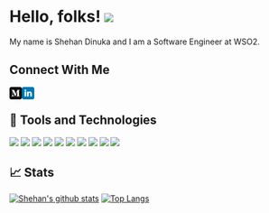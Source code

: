 # Hello, folks! <img src="https://raw.githubusercontent.com/MartinHeinz/MartinHeinz/master/wave.gif" width="30px">

My name is Shehan Dinuka and I am a Software Engineer at WSO2.

## Connect With Me

[<img align="left" alt="shehandinuka" width="22px" src="https://raw.githubusercontent.com/maneeshaindrachapa/maneeshaindrachapa/master/assets/icons/social/medium.svg"/>][medium]
[<img align="left" alt="shehandinuka | LinkedIn" width="22px" src="https://raw.githubusercontent.com/maneeshaindrachapa/maneeshaindrachapa/master/assets/icons/social/linkedin.svg"/>][linkedin]
<br>

## :wrench: Tools and Technologies

![](https://img.shields.io/badge/Code-Python-informational?style=flat&logo=python&logoColor=white&color=2bbc8a)
![](https://img.shields.io/badge/Code-Java-informational?style=flat&logo=java&logoColor=white&color=2bbc8a)
![](https://img.shields.io/badge/Code-C-informational?style=flat&logo=C&logoColor=white&color=2bbc8a)
![](https://img.shields.io/badge/Code-JavaScript-informational?style=flat&logo=javascript&logoColor=white&color=2bbc8a)
![](https://img.shields.io/badge/Code-MATLAB-informational?style=flat&logo=Matrix&logoColor=white&color=2bbc8a)
![](https://img.shields.io/badge/Code-Angular-informational?style=flat&logo=Angular&logoColor=white&color=2bbc8a)
![](https://img.shields.io/badge/Markdown-HTML5-informational?style=flat&logo=HTML5&logoColor=white&color=2bbc8a)
![](https://img.shields.io/badge/Stylesheets-CSS3-informational?style=flat&logo=CSS3&logoColor=white&color=2bbc8a)
![](https://img.shields.io/badge/Code-PHP-informational?style=flat&logo=PHP&logoColor=white&color=2bbc8a)
![](https://img.shields.io/badge/Databases-MySQL-informational?style=flat&logo=MySQL&logoColor=white&color=2bbc8a)
<br>

## :chart_with_upwards_trend: Stats
[![Shehan's github stats](https://github-readme-stats.vercel.app/api?username=shehandinuka&show_icons=true&theme=nord&count_private=true&show_icons=true)](https://github.com/anuraghazra/github-readme-stats)  [![Top Langs](https://github-readme-stats.vercel.app/api/top-langs/?username=shehandinuka&theme=nord&layout=compact)](https://github.com/anuraghazra/github-readme-stats)

[linkedin]: https://www.linkedin.com/in/shehan-dinuka-perera/
[medium]: https://shehandinuka123.medium.com/
